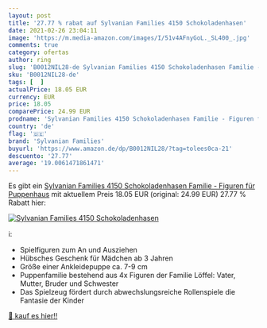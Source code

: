 ```yaml
---
layout: post
title: '27.77 % rabat auf Sylvanian Families 4150 Schokoladenhasen'
date: 2021-02-26 23:04:11
image: 'https://m.media-amazon.com/images/I/51v4AFnyGoL._SL400_.jpg'
comments: true
category: ofertas
author: ring
slug: 'B0012NIL28-de Sylvanian Families 4150 Schokoladenhasen Familie - Figuren...'
sku: 'B0012NIL28-de'
tags: [  ]
actualPrice: 18.05 EUR
currency: EUR
price: 18.05
comparePrice: 24.99 EUR
prodname: 'Sylvanian Families 4150 Schokoladenhasen Familie - Figuren für Puppenhaus'
country: 'de'
flag: '🇩🇪'
brand: 'Sylvanian Families'
buyurl: 'https://www.amazon.de/dp/B0012NIL28/?tag=tolees0ca-21'
descuento: '27.77'
average: '19.0061471861471'
---
```


Es gibt ein [Sylvanian Families 4150 Schokoladenhasen Familie - Figuren für Puppenhaus](https://www.amazon.de/dp/B0012NIL28/?tag=tolees0ca-21) mit aktuellem Preis 18.05 EUR (original: 24.99 EUR) 27.77 % Rabatt hier:

[![Sylvanian Families 4150 Schokoladenhasen](https://m.media-amazon.com/images/I/51v4AFnyGoL._SL400_.jpg)](https://www.amazon.de/dp/B0012NIL28/?tag=tolees0ca-21)

ℹ️:

- Spielfiguren zum An und Ausziehen
- Hübsches Geschenk für Mädchen ab 3 Jahren
- Größe einer Ankleidepuppe ca. 7-9 cm
- Puppenfamilie bestehend aus 4x Figuren der Familie Löffel: Vater, Mutter, Bruder und Schwester
- Das Spielzeug fördert durch abwechslungsreiche Rollenspiele die Fantasie der Kinder

[🛒 kauf es hier!!](https://www.amazon.de/dp/B0012NIL28/?tag=tolees0ca-21)
